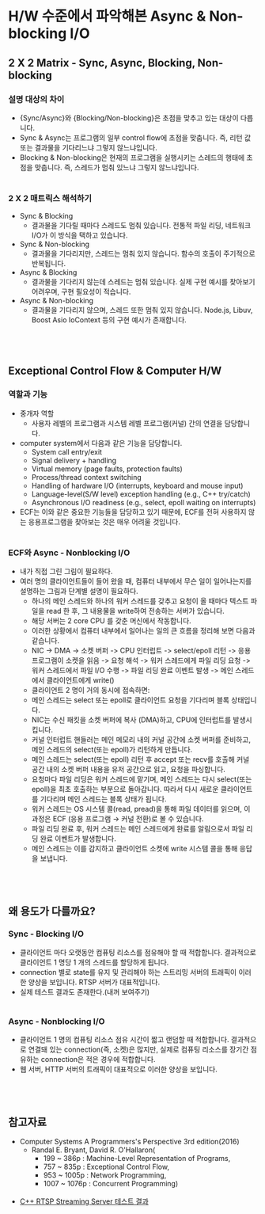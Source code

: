 # H/W 수준에서 파악해본 Async & Non-blocking I/O



## 2 X 2 Matrix - Sync, Async, Blocking, Non-blocking

### 설명 대상의 차이
- {Sync/Async}와 {Blocking/Non-blocking}은 초점을 맞추고 있는 대상이 다릅니다.
- Sync & Async는 프로그램의 일부 control flow에 초점을 맞춥니다. 즉, 리턴 값 또는 결과물을 기다리느냐 그렇지 않느냐입니다.
- Blocking & Non-blocking은 현재의 프로그램을 실행시키는 스레드의 행태에 초점을 맞춥니다. 즉, 스레드가 멈춰 있느냐 그렇지 않느냐입니다.
<br><br/>

### 2 X 2 매트릭스 해석하기
- Sync & Blocking
  - 결과물을 기다릴 때마다 스레드도 멈춰 있습니다. 전통적 파일 리딩, 네트워크 I/O가 이 방식을 택하고 있습니다.
- Sync & Non-blocking
  - 결과물을 기다리지만, 스레드는 멈춰 있지 않습니다. 함수의 호출이 주기적으로 반복됩니다.
- Async & Blocking
  - 결과물을 기다리지 않는데 스레드는 멈춰 있습니다. 실제 구현 예시를 찾아보기 어려우며, 구현 필요성이 적습니다.
- Async & Non-blocking
  - 결과물을 기다리지 않으며, 스레드 또한 멈춰 있지 않습니다. Node.js, Libuv, Boost Asio IoContext 등의 구현 예시가 존재합니다.
<br><br/><br><br/>



## Exceptional Control Flow & Computer H/W

### 역할과 기능
- 중개자 역할
  - 사용자 레벨의 프로그램과 시스템 레벨 프로그램(커널) 간의 연결을 담당합니다.
- computer system에서 다음과 같은 기능을 담당합니다.
  - System call entry/exit
  - Signal delivery + handling
  - Virtual memory (page faults, protection faults)
  - Process/thread context switching
  - Handling of hardware I/O (interrupts, keyboard and mouse input)
  - Language-level(S/W level) exception handling (e.g., C++ try/catch)
  - Asynchronous I/O readiness (e.g., select, epoll waiting on interrupts)
- ECF는 이와 같은 중요한 기능들을 담당하고 있기 때문에, ECF를 전혀 사용하지 않는 응용프로그램을 찾아보는 것은 매우 어려울 것입니다.
<br><br/>

### ECF와 Async - Nonblocking I/O
- 내가 직접 그린 그림이 필요하다.
- 여러 명의 클라이언트들이 들어 왔을 때, 컴퓨터 내부에서 무슨 일이 일어나는지를 설명하는 그림과 단계별 설명이 필요하다.
  - 하나의 메인 스레드와 하나의 워커 스레드를 갖추고 요청이 올 때마다 텍스트 파일을 read 한 후, 그 내용물을 write하여 전송하는 서버가 있습니다.
  - 해당 서버는 2 core CPU 를 갖춘 머신에서 작동합니다.
  - 이러한 상황에서 컴퓨터 내부에서 일어나는 일의 큰 흐름을 정리해 보면 다음과 같습니다.
  - NIC -> DMA -> 소켓 버퍼 -> CPU 인터럽트 -> select/epoll 리턴 -> 응용 프로그램이 소켓을 읽음 -> 요청 해석 -> 워커 스레드에게 파일 리딩 요청 -> 워커 스레드에서 파일 I/O 수행 -> 파일 리딩 완료 이벤트 발생 -> 메인 스레드에서 클라이언트에게 write()
  - 클라이언트 2 명이 거의 동시에 접속하면:
  - 메인 스레드는 select 또는 epoll로 클라이언트 요청을 기다리며 블록 상태입니다.
  -	NIC는 수신 패킷을 소켓 버퍼에 복사 (DMA)하고, CPU에 인터럽트를 발생시킵니다.
  -	커널 인터럽트 핸들러는 메인 메모리 내의 커널 공간에 소켓 버퍼를 준비하고, 메인 스레드의 select(또는 epoll)가 리턴하게 만듭니다.
  -	메인 스레드는 select(또는 epoll) 리턴 후 accept 또는 recv를 호출해 커널 공간 내의 소켓 버퍼 내용을 유저 공간으로 읽고, 요청을 파싱합니다.
  - 요청마다 파일 리딩은 워커 스레드에 맡기며, 메인 스레드는 다시 select(또는 epoll)을 최초 호출하는 부분으로 돌아갑니다. 따라서 다시 새로운 클라이언트를 기다리며 메인 스레드는 블록 상태가 됩니다.
  - 워커 스레드는 OS 시스템 콜(read, pread)을 통해 파일 데이터를 읽으며, 이 과정은 ECF (응용 프로그램 → 커널 전환)로 볼 수 있습니다.
  - 파일 리딩 완료 후, 워커 스레드는 메인 스레드에게 완료를 알림으로서 파일 리딩 완료 이벤트가 발생합니다.
  - 메인 스레드는 이를 감지하고 클라이언트 소켓에 write 시스템 콜을 통해 응답을 보냅니다.
<br><br/><br><br/>



## 왜 용도가 다를까요?
### Sync - Blocking I/O
- 클라이언트 마다 오랫동안 컴퓨팅 리소스를 점유해야 할 때 적합합니다. 결과적으로 클라이언트 1 명당 1 개의 스레드를 할당하게 됩니다.
- connection 별로 state를 유지 및 관리해야 하는 스트리밍 서버의 트래픽이 이러한 양상을 보입니다. RTSP 서버가 대표적입니다.
- 실제 테스트 결과도 존재한다.(내꺼 보여주기)
<br><br/>

### Async - Nonblocking I/O
- 클라이언트 1 명의 컴퓨팅 리소스 점유 시간이 짧고 랜덤할 때 적합합니다. 결과적으로 연결돼 있는 connection(즉, 소켓)은 많지만, 실제로 컴퓨팅 리소스를 장기간 점유하는 connection은 적은 경우에 적합합니다.
- 웹 서버, HTTP 서버의 트래픽이 대표적으로 이러한 양상을 보입니다.
<br><br/><br><br/>



## 참고자료

- Computer Systems A Programmers's Perspective 3rd edition(2016)
  - Randal E. Bryant, David R. O'Hallaron(
    - 199 ~ 386p : Machine-Level Representation of Programs,
    - 757 ~ 835p : Exceptional Control Flow,
    - 953 ~ 1005p : Network Programming,
    - 1007 ~ 1076p : Concurrent Programming)
<br><br/>
- [C++ RTSP Streaming Server 테스트 결과](https://github.com/DongvinPark/RtspServerInCpp)